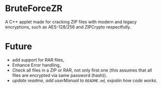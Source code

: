 # BruteForceZR

A C++ applet made for cracking ZIP files with modern and legacy encryptions, such as AES-128/256 and ZIPCrypto respectfully.

# Future
- add support for RAR files,
- Enhance Error handling,
- Check all files in a ZIP or RAR, not only first one (this assumes that all files are encrypted via same password (hash)).
- *update readme, add userManual to `README.md`, expalin how code works.*
